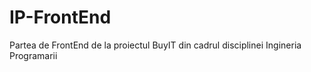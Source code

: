 # IP-FrontEnd
Partea de FrontEnd de la proiectul BuyIT din cadrul disciplinei Ingineria Programarii
